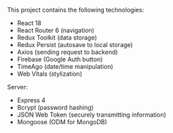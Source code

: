 This project contains the following technologies:
- React 18
- React Router 6 (navigation)
- Redux Toolkit (data storage)
- Redux Persist (autosave to local storage)
- Axios (sending request to backend)
- Firebase (Google Auth button)
- TimeAgo (date/time manipulation)
- Web Vitals (stylization)

Server:
- Express 4
- Bcrypt (password hashing)
- JSON Web Token (securely transmitting information)
- Mongoose (ODM for MongoDB)
